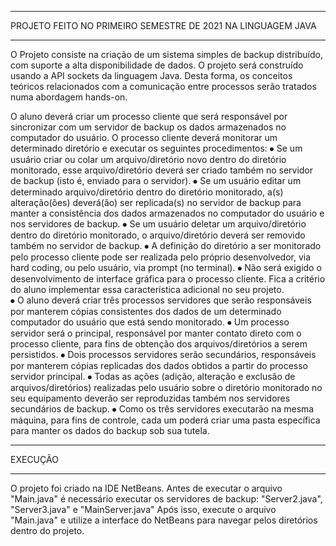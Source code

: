 ************************************************************************
 PROJETO FEITO NO PRIMEIRO SEMESTRE DE 2021 NA LINGUAGEM JAVA
************************************************************************

O Projeto consiste na criação de um sistema simples de backup distribuído, com suporte a alta disponibilidade de dados. 
O projeto será construído usando a API sockets da linguagem Java. Desta forma, os conceitos teóricos relacionados com a 
comunicação entre processos serão tratados numa abordagem hands-on.

O aluno deverá criar um processo cliente que será responsável por sincronizar com um servidor de backup os dados armazenados 
no computador do usuário. O processo cliente deverá monitorar um determinado diretório e executar os seguintes procedimentos:
⦁	Se um usuário criar ou colar um arquivo/diretório novo dentro do diretório monitorado, esse arquivo/diretório deverá ser criado 
também no servidor de backup (isto é, enviado para o servidor).
⦁	Se um usuário editar um determinado arquivo/diretório dentro do diretório monitorado, a(s) alteração(ões) deverá(ão) ser replicada(s) 
no servidor de backup para manter a consistência dos dados armazenados no computador do usuário e nos servidores de backup.
⦁	Se um usuário deletar um arquivo/diretório dentro do diretório monitorado, o arquivo/diretório deverá ser removido também no servidor 
de backup.
⦁	A definição do diretório a ser monitorado pelo processo cliente pode ser realizada  pelo próprio desenvolvedor, via hard coding, ou 
pelo usuário, via prompt (no terminal).
⦁	Não será exigido o desenvolvimento de interface gráfica para o processo cliente. Fica a critério do aluno implementar essa 
característica adicional no seu projeto.  
⦁	O aluno deverá criar três processos servidores que serão responsáveis por manterem cópias consistentes dos dados de um determinado 
computador do usuário que está sendo monitorado.
⦁	Um processo servidor será o principal, responsável por manter contato direto com o processo cliente, para fins de obtenção dos 
arquivos/diretórios a serem persistidos.
⦁	Dois processos servidores serão secundários, responsáveis por manterem cópias replicadas dos dados obtidos a partir do processo 
servidor principal.
⦁	Todas as ações (adição, alteração e exclusão de arquivos/diretórios) realizadas pelo usuário sobre o diretório monitorado no seu 
equipamento deverão ser reproduzidas também nos servidores secundários de backup.
⦁	Como os três servidores executarão na mesma máquina, para fins de controle, cada um poderá criar uma pasta específica para manter os 
dados do backup sob sua tutela.

************************************************************************
 EXECUÇÃO
************************************************************************

O projeto foi criado na IDE NetBeans.
Antes de executar o arquivo "Main.java" é necessário executar os servidores de backup: "Server2.java", "Server3.java" e "MainServer.java"
Após isso, execute o arquivo "Main.java" e utilize a interface do NetBeans para navegar pelos diretórios dentro do projeto.
